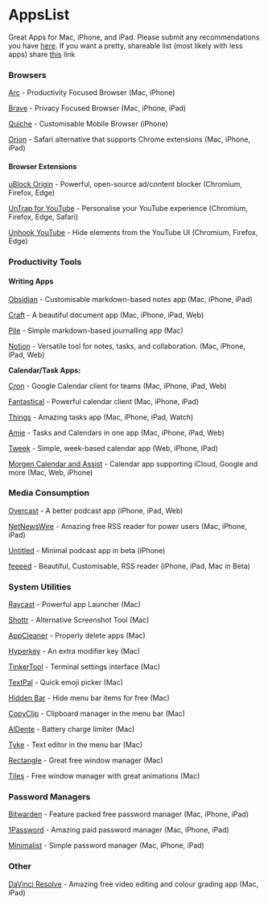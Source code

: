 # AppsList
Great Apps for Mac, iPhone, and iPad.
Please submit any recommendations you have [here](https://forms.gle/4j4i1oasAKuSonDp8). If you want a pretty, shareable list (most likely with less apps) share [this](https://arc.net/folder/1AE2D275-FEC5-4077-9C3E-CE8826A4B079) link
### Browsers
[Arc](https://arc.net/) - Productivity Focused Browser (Mac, iPhone)

[Brave](https://brave.com/) - Privacy Focused Browser (Mac, iPhone, iPad)

[Quiche](https://quiche.works/browser/) - Customisable Mobile Browser (iPhone)

[Orion](https://browser.kagi.com/) - Safari alternative that supports Chrome extensions (Mac, iPhone, iPad)
#### Browser Extensions
[uBlock Origin](https://ublockorigin.com/) - Powerful, open-source ad/content blocker (Chromium, Firefox, Edge)

[UnTrap for YouTube](https://untrap.app/) - Personalise your YouTube experience (Chromium, Firefox, Edge, Safari)

[Unhook YouTube](https://unhook.app/) - Hide elements from the YouTube UI (Chromium, Firefox, Edge)

### Productivity Tools

#### Writing Apps

[Obsidian](https://obsidian.md/) - Customisable markdown-based notes app (Mac, iPhone, iPad)

[Craft](https://www.craft.do/) - A beautiful document app (Mac, iPhone, iPad, Web)

[Pile](https://udara.io/pile/) - Simple markdown-based journalling app (Mac)

[Notion](https://www.notion.so/) - Versatile tool for notes, tasks, and collaboration. (Mac, iPhone, iPad, Web)

**Calendar/Task Apps:**

[Cron](https://cron.com/) - Google Calendar client for teams (Mac, iPhone, iPad, Web)

[Fantastical](https://flexibits.com/fantastical) - Powerful calendar client (Mac, iPhone, iPad)

[Things](https://culturedcode.com/things/) - Amazing tasks app  (Mac, iPhone, iPad, Watch)

[Amie](https://amie.so/) - Tasks and Calendars in one app (Mac, iPhone, iPad, Web)

[Tweek](https://tweek.so/) - Simple, week-based calendar app (Web, iPhone, iPad)

[Morgen Calendar and Assist](https://www.morgen.so/) - Calendar app supporting iCloud, Google and more (Mac, Web, iPhone)
### Media Consumption
[Overcast](https://overcast.fm/) - A better podcast app (iPhone, iPad, Web)

[NetNewsWire](https://netnewswire.com/) - Amazing free RSS reader for power users (Mac, iPhone, iPad)

[Untitled](https://testflight.apple.com/join/a4bmx5rA) - Minimal podcast app in beta (iPhone)

[feeeed](https://feeeed.nateparrott.com/) - Beautiful, Customisable, RSS reader (iPhone, iPad, Mac in Beta)

### System Utilities
[Raycast](https://www.raycast.com/) - Powerful app Launcher (Mac)

[Shottr](https://shottr.cc/) - Alternative Screenshot Tool (Mac)

[AppCleaner](https://freemacsoft.net/appcleaner/) - Properly delete apps (Mac)

[Hyperkey](https://hyperkey.app/) - An extra modifier key (Mac)

[TinkerTool](http://www.bresink.com/osx/TinkerTool.html) - Terminal settings interface (Mac)

[TextPal](https://www.textpal.app/) - Quick emoji picker (Mac)

[Hidden Bar](https://apps.apple.com/us/app/hidden-bar/id1452453066) - Hide menu bar items for free (Mac)

[CopyClip](https://apps.apple.com/us/app/copyclip-clipboard-history/id595191960) - Clipboard manager in the menu bar (Mac)

[AlDente](https://apphousekitchen.com/) - Battery charge limiter (Mac)

[Tyke](https://tyke.app/) - Text editor in the menu bar (Mac)

[Rectangle](https://rectangleapp.com/) - Great free window manager (Mac)

[Tiles](https://freemacsoft.net/tiles/) - Free window manager with great animations (Mac)

### Password Managers
[Bitwarden](https://bitwarden.com/) - Feature packed free password manager (Mac, iPhone, iPad)

[1Password](https://1password.com/) - Amazing paid password manager (Mac, iPhone, iPad)

[Minimalist](https://minimalistpassword.com/) - Simple password manager (Mac, iPhone, iPad)

### Other
[DaVinci Resolve](https://www.blackmagicdesign.com/products/davinciresolve) - Amazing free video editing and colour grading app (Mac, iPad)
